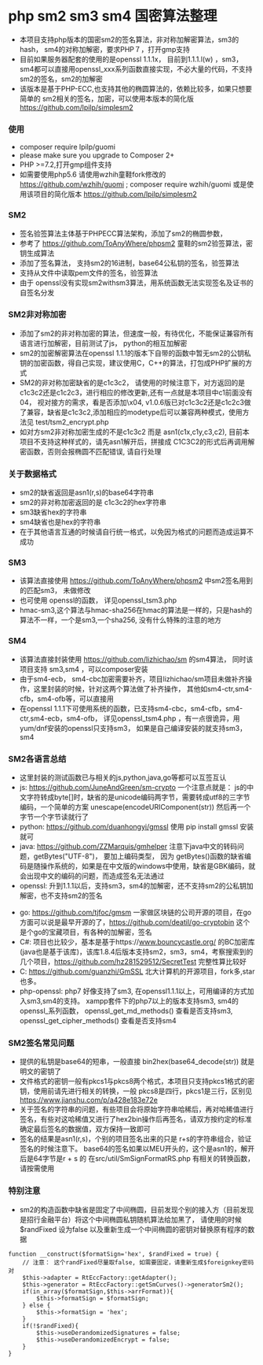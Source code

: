 # php sm2 sm3 sm4 国密算法整理
* 本项目支持php版本的国密sm2的签名算法，非对称加解密算法，sm3的hash，  sm4的对称加解密，要求PHP７，打开gmp支持
* 目前如果服务器配套的使用的是openssl 1.1.1x， 目前到1.1.1.l(w) ，sm3，sm4都可以直接用openssl_xxx系列函数直接实现，不必大量的代码，不支持sm2的签名，sm2的加解密
* 该版本是基于PHP-ECC,也支持其他的椭圆算法的，依赖比较多，如果只想要简单的 sm2相关的签名，加密，可以使用本版本的简化版 https://github.com/lpilp/simplesm2
### 使用
* composer require lpilp/guomi
* please make sure you upgrade to Composer 2+
* PHP >=7.2,打开gmp组件支持
* 如需要使用php5.6 请使用wzhih童鞋fork修改的 https://github.com/wzhih/guomi ; composer require wzhih/guomi 或是使用该项目的简化版本 https://github.com/lpilp/simplesm2
### SM2
* 签名验签算法主体基于PHPECC算法架构，添加了sm2的椭圆参数，
* 参考了 https://github.com/ToAnyWhere/phpsm2 童鞋的sm2验签算法，密钥生成算法
* 添加了签名算法， 支持sm2的16进制，base64公私钥的签名，验签算法
* 支持从文件中读取pem文件的签名，验签算法
* 由于 openssl没有实现sm2withsm3算法，用系统函数无法实现签名及证书的自签名分发

### SM2非对称加密
* 添加了sm2的非对称加密的算法，但速度一般，有待优化，不能保证兼容所有语言进行加解密，目前测试了js， python的相互加解密
* sm2的加密解密算法在openssl 1.1.1的版本下自带的函数中暂无sm2的公钥私钥的加密函数，得自己实现，建议使用C，C++的算法，打包成PHP扩展的方式
* SM2的非对称加密缺省的是c1c3c2， 请使用的时候注意下，对方返回的是c1c3c2还是c1c2c3，进行相应的修改更新,还有一点就是本项目中c1前面没有04， 视对接方的需求，看是否添加\x04, v1.0.6版已对c1c3c2还是c1c2c3做了兼容，缺省是c1c3c2,添加相应的modetype后可以兼容两种模式，使用方法见  test/tsm2_encrypt.php
* 如对方sm2非对称加密生成的不是c1c3c2 而是 asn1(c1x,c1y,c3,c2), 目前本项目不支持这种样式的，请先asn1解开后，拼接成 C1C3C2的形式后再调用解密函数，否则会报椭圆不匹配错误, 请自行处理
### 关于数据格式
* sm2的缺省返回是asn1(r,s)的base64字符串
* sm2的非对称加密返回的是 c1c3c2的hex字符串
* sm3缺省hex的字符串
* sm4缺省也是hex的字符串
* 在于其他语言互通的时候请自行统一格式，以免因为格式的问题而造成运算不成功
### SM3
* 该算法直接使用 https://github.com/ToAnyWhere/phpsm2 中sm2签名用到的匹配sm3， 未做修改
* 也可使用 openssl的函数， 详见openssl_tsm3.php
* hmac-sm3,这个算法与hmac-sha256在hmac的算法是一样的，只是hash的算法不一样，一个是sm3,一个sha256, 没有什么特殊的注意的地方 
### SM4
* 该算法直接封装使用 https://github.com/lizhichao/sm  的sm4算法， 同时该项目支持 sm3,sm4 ，可以composer安装
* 由于sm4-ecb， sm4-cbc加密需要补齐，项目lizhichao/sm项目未做补齐操作，这里封装的时候，针对这两个算法做了补齐操作， 其他如sm4-ctr,sm4-cfb，sm4-ofb等，可以直接用
* 在openssl 1.1.1下可使用系统的函数，已支持sm4-cbc，sm4-cfb，sm4-ctr,sm4-ecb，sm4-ofb，  详见openssl_tsm4.php ，有一点很诡异，用yum/dnf安装的openssl只支持sm3， 如果是自己编译安装的就支持sm3，sm4

### SM2各语言总结
* 这里封装的测试函数已与相关的js,python,java,go等都可以互签互认
* js: https://github.com/JuneAndGreen/sm-crypto 一个注意点就是： js的中文字符转成byte[]时，缺省的是unicode编码两字节，需要转成utf8的三字节编码，一个简单的方案 unescape(encodeURIComponent(str)) 然后再一个字节一个字节读就行了
* python: https://github.com/duanhongyi/gmssl  使用 pip install gmssl 安装就可
* java: https://github.com/ZZMarquis/gmhelper 注意下java中文的转码问题，getBytes("UTF-8")， 要加上编码类型， 因为 getBytes()函数的缺省编码是随操作系统的，如果是在中文版的windows中使用，缺省是GBK编码，就会出现中文的编码的问题，而造成签名无法通过
* openssl: 升到1.1.1以后，支持sm3，sm4的加解密，还不支持sm2的公私钥加解密，也不支持sm2的签名
+ go: https://github.com/tjfoc/gmsm 一家做区块链的公司开源的项目，在go方面可以说是最早开源的了，https://github.com/deatil/go-cryptobin 这个是个go的宝藏项目，有各种的加解密，签名
+ C#: 项目也比较少，基本是基于https://www.bouncycastle.org/ 的BC加密库(java也是基于该库)，该库1.8.4后版本支持sm2，sm3，sm4，考察搜索到的几个项目，https://github.com/hz281529512/SecretTest 完整性算比较好
+ C: https://github.com/guanzhi/GmSSL 北大计算机的开源项目，fork多,star也多。
+ php-openssl:  php7 好像支持了sm3, 在openssl1.1.1以上，可用编译的方式加入sm3,sm4的支持。 xampp套件下的php7以上的版本支持sm3, sm4的openssl_系列函数， openssl_get_md_methods() 查看是否支持sm3, openssl_get_cipher_methods() 查看是否支持sm4
### SM2签名常见问题
  * 提供的私钥是base64的短串，一般直接 bin2hex(base64_decode(str)) 就是明文的密钥了
  * 文件格式的密钥一般有pkcs1与pkcs8两个格式，本项目只支持pkcs1格式的密钥，使用前请先进行相关的转换，一般 pkcs8是四行，pkcs1是三行，区别见 https://www.jianshu.com/p/a428e183e72e
  * 关于签名的字符串的问题，有些项目会将原始字符串哈稀后，再对哈稀值进行签名，有些对这哈稀值又进行了hex2bin操作后再签名，请双方按约定的标准确定最后签名的数据值，双方保持一致即可
  * 签名的结果是asn1(r,s)，个别的项目签名出来的只是 r+s的字符串组合，验证签名的时候注意下。 base64的签名如果以MEU开头的，这个是asn1的，解开后是64字节是r + s 的  在src/util/SmSignFormatRS.php 有相关的转换函数，请按需使用
### 特别注意
  * sm2的构造函数中缺省是固定了中间椭圆，目前发现个别的接入方（目前发现是招行金融平台）将这个中间椭圆私钥随机算法给加黑了， 请使用的时候 $randFixed 设为false 以及重新生成一个中间椭圆的密钥对替换原有程序的数据
```
function __construct($formatSign='hex', $randFixed = true) {
    // 注意： 这个randFixed尽量取false, 如需要固定，请重新生成$foreignkey密码对
    $this->adapter = RtEccFactory::getAdapter();
    $this->generator = RtEccFactory::getSmCurves()->generatorSm2();
    if(in_array($formatSign,$this->arrFormat)){
        $this->formatSign = $formatSign;
    } else {
        $this->formatSign = 'hex';
    }
    if(!$randFixed){
        $this->useDerandomizedSignatures = false;
        $this->useDerandomizedEncrypt = false;
    }
}
```


